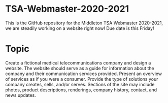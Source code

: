 # TSA-Webmaster-2020-2021
This is the GitHub repository for the Middleton TSA Webmaster 2020-2021, we are steadily working on a website right now! Due date is this Friday!

# Topic
Create a fictional medical telecommunications company and design a website. The website should serve as a guide for information about the company and their communication services provided. Present an overview of services as if you were a consumer. Provide the type of solutions your company creates, sells, and/or serves. Sections of the site may include photos, product descriptions, renderings, company history, contact, and news updates.
